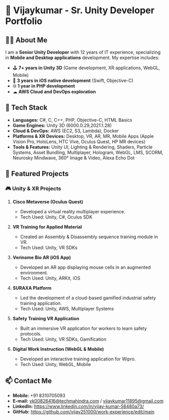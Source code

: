 # 🚀 Vijaykumar - Sr. Unity Developer Portfolio

## 👨‍💻 About Me
I am a **Senior Unity Developer** with 12 years of IT experience, specializing in **Mobile and Desktop applications** development. My expertise includes:
- 🕹 **7+ years in Unity 3D** (Game development, XR applications, WebGL, Mobile)
- 📱 **3 years in iOS native development** (Swift, Objective-C)
- 🌐 **1 year in PHP development**
- ☁ **AWS Cloud and DevOps exploration**

## 🔧 Tech Stack
- **Languages:** C#, C, C++, PHP, Objective-C, HTML Basics
- **Game Engines:** Unity 3D (6000.0.29,2021.1.28)
- **Cloud & DevOps:** AWS (EC2, S3, Lambda), Docker
- **Platforms & XR Devices:** Desktop, VR, AR, MR, Mobile Apps (Apple Vision Pro, HoloLens, HTC Vive, Oculus Quest, HP MR devices)
- **Tools & Features:** Unity UI, Lighting & Rendering, Shaders, Particle Systems, Asset Bundling, Multiplayer, Hologram, WebGL, LMS, SCORM, Neurosky Mindwave, 360° Image & Video, Alexa Echo Dot

## 📂 Featured Projects

### 🎮 Unity & XR Projects
1. **Cisco Metaverse (Oculus Quest)**  
   - Developed a virtual reality multiplayer experience.
   - Tech Used: Unity, C#, Oculus SDK

2. **VR Training for Applied Material**  
   - Created an Assembly & Disassembly sequence training module in VR.
   - Tech Used: Unity, VR SDKs

3. **Verinome Bio AR (iOS App)**  
   - Developed an AR app displaying mouse cells in an augmented environment.
   - Tech Used: Unity, ARKit, iOS

4. **SURAXA Platform**  
   - Led the development of a cloud-based gamified industrial safety training application.
   - Tech Used: Unity, AWS, Multiplayer Systems

5. **Safety Training VR Application**  
   - Built an immersive VR application for workers to learn safety protocols.
   - Tech Used: Unity, VR SDKs, Gamification

6. **Digital Work Instruction (WebGL & Mobile)**  
   - Developed an interactive training application for Wipro.
   - Tech Used: Unity, WebGL, Mobile

## 📫 Contact Me
- **Mobile:** +91 8310705093
- **E-mail:** vk00826416@techmahindra.com / vijaykumar11895@gmail.com
- **LinkedIn:** https://www.linkedin.com/in/vijay-kumar-58480a73/
- **GitHub:** https://github.com/vijay251000/work-experience/edit/main
